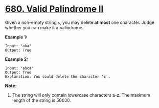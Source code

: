 # [680. Valid Palindrome II](https://leetcode.com/problems/valid-palindrome-ii/description)
Given a non-empty string `s`, you may delete **at most** one character. Judge whether you can make it a palindrome.

**Example 1:**
```
Input: "aba"
Output: True
```
**Example 2:**
```
Input: "abca"
Output: True
Explanation: You could delete the character 'c'.
```
**Note:**
1. The string will only contain lowercase characters a-z. The maximum length of the string is 50000.